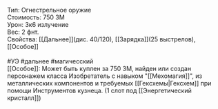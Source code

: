 Тип: Огнестрельное оружие<br>
Стоимость: 750 ЗМ<br>
Урон: 3к6 излучение<br>
Вес: 2 фнт.<br>
Свойства: [[Дальнее]](дис. 40/120), [[Зарядка]](25 выстрелов), [[Особое]]<br>
<br>
#УЭ #дальнее #магичесский <br>
[[Особое]]: Может быть куплен за 750 ЗМ, найден или создан персонажем класса Изобретатель с навыком "[[Мехомагия]]", из металлических компонентов и требуемых [[Гексхемы|Гексхем]] при помощи Инструментов кузнеца. (1 слот под [[Энергетический кристалл]])
